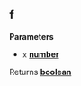 <!-- Generated by documentation.js. Update this documentation by updating the source code. -->

## f

**Parameters**

-   `x` **[number](https://developer.mozilla.org/en-US/docs/Web/JavaScript/Reference/Global_Objects/Number)** 

Returns **[boolean](https://developer.mozilla.org/en-US/docs/Web/JavaScript/Reference/Global_Objects/Boolean)** 
